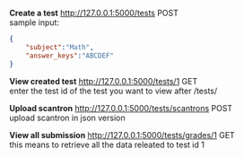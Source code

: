 **Create a test**
http://127.0.0.1:5000/tests  POST <br />
sample input:
```json
{
	"subject":"Math",
	"answer_keys":"ABCDEF"
}
```

**View created test**
http://127.0.0.1:5000/tests/1  GET <br />
enter the test id of the test you want to view after /tests/

**Upload scantron**
http://127.0.0.1:5000/tests/scantrons  POST <br />
upload scantron in json version



**View all submission**
http://127.0.0.1:5000/tests/grades/1 GET <br />
this means to retrieve all the data releated to test id 1
